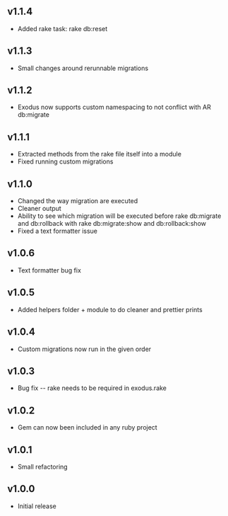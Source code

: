 ## v1.1.4

* Added rake task: rake db:reset

## v1.1.3

* Small changes around rerunnable migrations

## v1.1.2

* Exodus now supports custom namespacing to not conflict with AR db:migrate

## v1.1.1

* Extracted methods from the rake file itself into a module
* Fixed running custom migrations

## v1.1.0

* Changed the way migration are executed 
* Cleaner output
* Ability to see which migration will be executed before rake db:migrate and db:rollback with rake db:migrate:show and db:rollback:show
* Fixed a text formatter issue

## v1.0.6

* Text formatter bug fix

## v1.0.5

* Added helpers folder + module to do cleaner and prettier prints

## v1.0.4

* Custom migrations now run in the given order

## v1.0.3

* Bug fix -- rake needs to be required in exodus.rake

## v1.0.2

* Gem can now been included in any ruby project

## v1.0.1

* Small refactoring

## v1.0.0

* Initial release